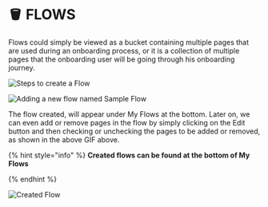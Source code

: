 # 🪣 FLOWS

Flows could simply be viewed as a bucket containing multiple pages that are used during an onboarding process, or it is a collection of multiple pages that the onboarding user will be going through his onboarding journey.

![Steps to create a Flow](https://lh6.googleusercontent.com/RSJOdD9XmNdya\_6lvSzyKhuHzKEXavMP9znDnm5z7m-XbYtZndjykfDYfBkxBzCyQKryEA-r59-tHp1oSljJ0YjB8eMspvccT42OQ4r1aNPXZkJ1Zz0QntYHml1Yo-BIUceSEr7--2y\_SyTwfg)

![Adding a new flow named Sample Flow](https://lh5.googleusercontent.com/heU\_6vZyPuyxWcqyvS\_AhTdk38mNT9iwa7Ubh8chWGsTlg4aVKFPxlz-GrjNkDGiVv0mTi24-vHlac3NsxLyDCkPHOycvmOFgmQVFpZe\_zc9zVcjZfdkP2u9atyPfGyJAf\_JUXd3bmMw-gBEIQ)

The flow created, will appear under My Flows at the bottom. Later on, we can even add or remove pages in the flow by simply clicking on the Edit button and then checking or unchecking the pages to be added or removed, as shown in the above GIF above.

{% hint style="info" %}
**Created flows can be found at the bottom of My Flows**


{% endhint %}

![Created Flow ](https://lh6.googleusercontent.com/QrpFc6cbNlVoSmY7SMpXTfeSHgvL9MmI8DutG8nXRQToK5SI\_770H0sBliENZqbKYSp0H5UhtXpf5yirOfb5z-nzZAtfn804J\_EyylUBFEHE2LnrgiLNsPBNsZtgKMTaOW5H5WHlf5Kod8vTog)

